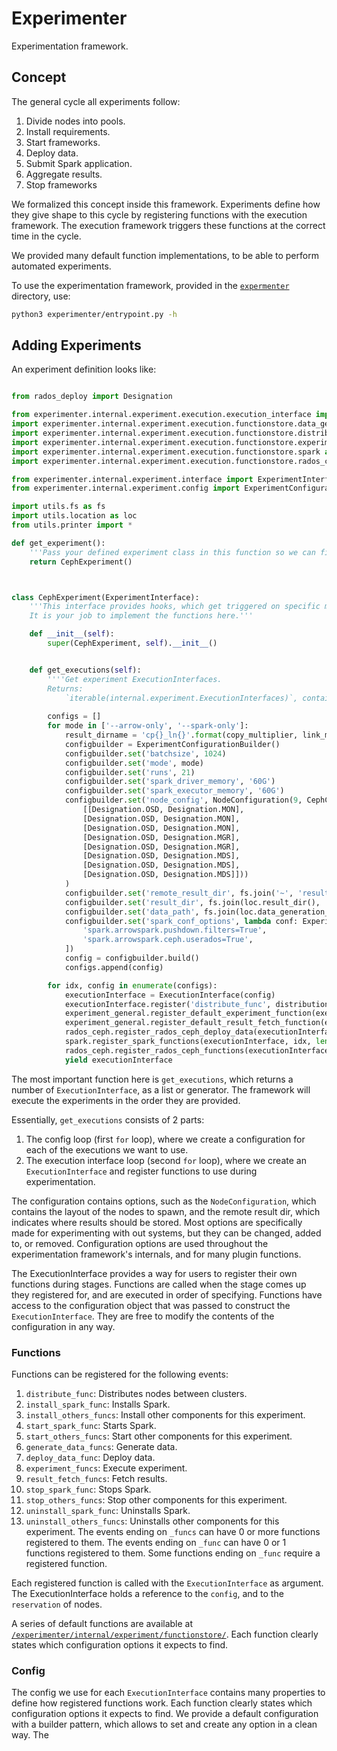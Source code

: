 # Experimenter
Experimentation framework.

## Concept
The general cycle all experiments follow:
 1. Divide nodes into pools.
 2. Install requirements.
 3. Start frameworks.
 4. Deploy data.
 5. Submit Spark application.
 6. Aggregate results.
 7. Stop frameworks

We formalized this concept inside this framework.
Experiments define how they give shape to this cycle by registering functions with the execution framework.
The execution framework triggers these functions at the correct time in the cycle.

We provided many default function implementations, to be able to perform automated experiments.

To use the experimentation framework, provided in the [`expermenter`](/experimenter/) directory, use:
```bash
python3 experimenter/entrypoint.py -h
```

## Adding Experiments
An experiment definition looks like:
```python

from rados_deploy import Designation

from experimenter.internal.experiment.execution.execution_interface import ExecutionInterface
import experimenter.internal.experiment.execution.functionstore.data_general as data_general
import experimenter.internal.experiment.execution.functionstore.distribution_general as distribution_general
import experimenter.internal.experiment.execution.functionstore.experiment_general as experiment_general
import experimenter.internal.experiment.execution.functionstore.spark as spark
import experimenter.internal.experiment.execution.functionstore.rados_ceph as rados_ceph

from experimenter.internal.experiment.interface import ExperimentInterface
from experimenter.internal.experiment.config import ExperimentConfigurationBuilder, ExperimentConfiguration, NodeConfiguration, CephConfiguration

import utils.fs as fs
import utils.location as loc
from utils.printer import *

def get_experiment():
    '''Pass your defined experiment class in this function so we can find it when loading.'''
    return CephExperiment()



class CephExperiment(ExperimentInterface):
    '''This interface provides hooks, which get triggered on specific moments in deployment execution.
    It is your job to implement the functions here.'''

    def __init__(self):
        super(CephExperiment, self).__init__()


    def get_executions(self):
        ''''Get experiment ExecutionInterfaces.
        Returns:
            `iterable(internal.experiment.ExecutionInterfaces)`, containing all different setups we want to experiment with.'''
 
        configs = []
        for mode in ['--arrow-only', '--spark-only']:
            result_dirname = 'cp{}_ln{}'.format(copy_multiplier, link_multiplier)
            configbuilder = ExperimentConfigurationBuilder()
            configbuilder.set('batchsize', 1024)
            configbuilder.set('mode', mode)
            configbuilder.set('runs', 21)
            configbuilder.set('spark_driver_memory', '60G')
            configbuilder.set('spark_executor_memory', '60G')
            configbuilder.set('node_config', NodeConfiguration(9, CephConfiguration(
                [[Designation.OSD, Designation.MON],
                [Designation.OSD, Designation.MON],
                [Designation.OSD, Designation.MON],
                [Designation.OSD, Designation.MGR],
                [Designation.OSD, Designation.MGR],
                [Designation.OSD, Designation.MDS],
                [Designation.OSD, Designation.MDS],
                [Designation.OSD, Designation.MDS]]))
            )
            configbuilder.set('remote_result_dir', fs.join('~', 'results', 'exp_data', str(timestamp), result_dirname))
            configbuilder.set('result_dir', fs.join(loc.result_dir(), 'exp_data', str(timestamp), result_dirname))
            configbuilder.set('data_path', fs.join(loc.data_generation_dir(), 'jayjeet_128mb.pq'))
            configbuilder.set('spark_conf_options', lambda conf: ExperimentConfiguration.base_spark_conf_options(conf)+[
                'spark.arrowspark.pushdown.filters=True',
                'spark.arrowspark.ceph.userados=True',
            ])
            config = configbuilder.build()
            configs.append(config)

        for idx, config in enumerate(configs):
            executionInterface = ExecutionInterface(config)
            executionInterface.register('distribute_func', distribution_general.distribute_default)
            experiment_general.register_default_experiment_function(executionInterface, idx, len(configs))
            experiment_general.register_default_result_fetch_function(executionInterface, idx, len(configs))
            rados_ceph.register_rados_ceph_deploy_data(executionInterface, idx, len(configs))
            spark.register_spark_functions(executionInterface, idx, len(configs))
            rados_ceph.register_rados_ceph_functions(executionInterface, idx, len(configs))
            yield executionInterface
```

The most important function here is `get_executions`, which returns a number of `ExecutionInterface`, as a list or generator.
The framework will execute the experiments in the order they are provided.

Essentially, `get_executions` consists of 2 parts:
 1. The config loop (first `for` loop), where we create a configuration for each of the executions we want to use.
 2. The execution interface loop (second `for` loop), where we create an `ExecutionInterface` and register functions to use during experimentation.

The configuration contains options, such as the `NodeConfiguration`, which contains the layout of the nodes to spawn, and the remote result dir, which indicates where results should be stored.
Most options are specifically made for experimenting with out systems, but they can be changed, added to, or removed.
Configuration options are used throughout the experimentation framework's internals, and for many plugin functions.

The ExecutionInterface provides a way for users to register their own functions during stages.
Functions are called when the stage comes up they registered for, and are executed in order of specifying.
Functions have access to the configuration object that was passed to construct the `ExecutionInterface`.
They are free to modify the contents of the configuration in any way.


### Functions
Functions can be registered for the following events:
 1. `distribute_func`: Distributes nodes between clusters.
 2. `install_spark_func`: Installs Spark.
 3. `install_others_funcs`: Install other components for this experiment.
 4. `start_spark_func`: Starts Spark.
 5. `start_others_funcs`: Start other components for this experiment.
 6. `generate_data_funcs`: Generate data.
 7. `deploy_data_func`: Deploy data.
 8. `experiment_funcs`: Execute experiment.
 9. `result_fetch_funcs`: Fetch results.
10. `stop_spark_func`: Stops Spark.
11. `stop_others_funcs`: Stop other components for this experiment.
12. `uninstall_spark_func`: Uninstalls Spark.
13. `uninstall_others_funcs`: Uninstalls other components for this experiment.
The events ending on `_funcs` can have 0 or more functions registered to them.
The events ending on `_func` can have 0 or 1 functions registered to them.
Some functions ending on `_func` require a registered function.

Each registered function is called with the `ExecutionInterface` as argument.
The ExecutionInterface holds a reference to the `config`, and to the `reservation` of nodes.

A series of default functions are available at [`/experimenter/internal/experiment/functionstore/`](/experimenter/internal/experiment/functionstore/).
Each function clearly states which configuration options it expects to find.

### Config
The config we use for each `ExecutionInterface` contains many properties to define how registered functions work.
Each function clearly states which configuration options it expects to find.
We provide a default configuration with a builder pattern, which allows to set and create any option in a clean way.
The 